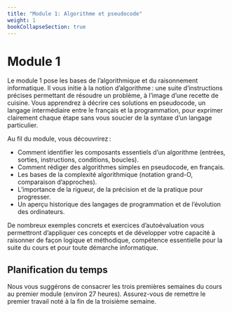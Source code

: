 ```yaml
---
title: "Module 1: Algorithme et pseudocode"
weight: 1
bookCollapseSection: true
---
```


# Module 1

Le module 1 pose les bases de l’algorithmique et du raisonnement informatique. Il vous initie à la notion d’algorithme : une suite d’instructions précises permettant de résoudre un problème, à l’image d’une recette de cuisine. Vous apprendrez à décrire ces solutions en pseudocode, un langage intermédiaire entre le français et la programmation, pour exprimer clairement chaque étape sans vous soucier de la syntaxe d’un langage particulier.

Au fil du module, vous découvrirez :

- Comment identifier les composants essentiels d’un algorithme (entrées, sorties, instructions, conditions, boucles).
- Comment rédiger des algorithmes simples en pseudocode, en français.
- Les bases de la complexité algorithmique (notation grand-O, comparaison d’approches).
- L’importance de la rigueur, de la précision et de la pratique pour progresser.
- Un aperçu historique des langages de programmation et de l’évolution des ordinateurs.

De nombreux exemples concrets et exercices d’autoévaluation vous permettront d’appliquer ces concepts et de développer votre capacité à raisonner de façon logique et méthodique, compétence essentielle pour la suite du cours et pour toute démarche informatique.

## Planification du temps

Nous vous suggérons de consacrer les trois premières semaines du cours au premier module  (environ 27 heures). Assurez-vous de remettre
le premier travail noté à la fin de la troisième semaine.